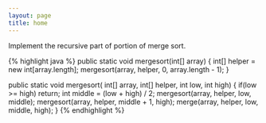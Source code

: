 ```yaml
---
layout: page
title: home
---
```


Implement the recursive part of portion of merge sort.

{% highlight java %}
public static void mergesort(int[] array) {
  int[] helper = new int[array.length];
  mergesort(array, helper, 0, array.length - 1);
}

public static void mergesort(
  int[] array, int[] helper, int low, int high) {
  if(low >= high) return;
  int middle = (low + high) / 2;
  mergesort(array, helper, low, middle);
  mergesort(array, helper, middle + 1, high);
  merge(array, helper, low, middle, high);
}
{% endhighlight %}
